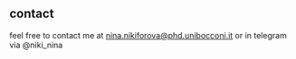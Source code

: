 contact
---
feel free to contact me at nina.nikiforova@phd.unibocconi.it or in telegram via @niki_nina
